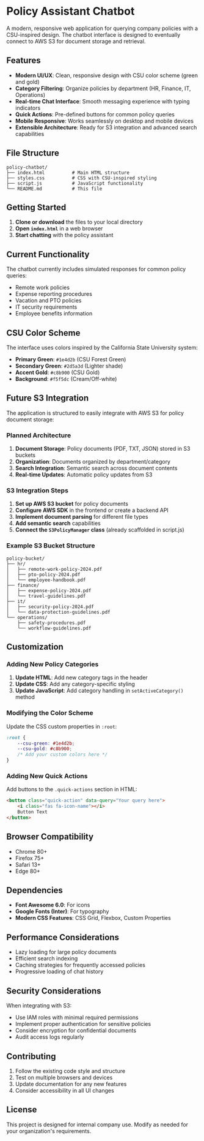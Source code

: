# Policy Assistant Chatbot

A modern, responsive web application for querying company policies with a CSU-inspired design. The chatbot interface is designed to eventually connect to AWS S3 for document storage and retrieval.

## Features

- **Modern UI/UX**: Clean, responsive design with CSU color scheme (green and gold)
- **Category Filtering**: Organize policies by department (HR, Finance, IT, Operations)
- **Real-time Chat Interface**: Smooth messaging experience with typing indicators
- **Quick Actions**: Pre-defined buttons for common policy queries
- **Mobile Responsive**: Works seamlessly on desktop and mobile devices
- **Extensible Architecture**: Ready for S3 integration and advanced search capabilities

## File Structure

```
policy-chatbot/
├── index.html          # Main HTML structure
├── styles.css          # CSS with CSU-inspired styling
├── script.js           # JavaScript functionality
└── README.md           # This file
```

## Getting Started

1. **Clone or download** the files to your local directory
2. **Open `index.html`** in a web browser
3. **Start chatting** with the policy assistant

## Current Functionality

The chatbot currently includes simulated responses for common policy queries:

- Remote work policies
- Expense reporting procedures
- Vacation and PTO policies
- IT security requirements
- Employee benefits information

## CSU Color Scheme

The interface uses colors inspired by the California State University system:

- **Primary Green**: `#1e4d2b` (CSU Forest Green)
- **Secondary Green**: `#2d5a3d` (Lighter shade)
- **Accent Gold**: `#c8b900` (CSU Gold)
- **Background**: `#f5f5dc` (Cream/Off-white)

## Future S3 Integration

The application is structured to easily integrate with AWS S3 for policy document storage:

### Planned Architecture

1. **Document Storage**: Policy documents (PDF, TXT, JSON) stored in S3 buckets
2. **Organization**: Documents organized by department/category
3. **Search Integration**: Semantic search across document contents
4. **Real-time Updates**: Automatic policy updates from S3

### S3 Integration Steps

1. **Set up AWS S3 bucket** for policy documents
2. **Configure AWS SDK** in the frontend or create a backend API
3. **Implement document parsing** for different file types
4. **Add semantic search** capabilities
5. **Connect the `S3PolicyManager` class** (already scaffolded in script.js)

### Example S3 Bucket Structure

```
policy-bucket/
├── hr/
│   ├── remote-work-policy-2024.pdf
│   ├── pto-policy-2024.pdf
│   └── employee-handbook.pdf
├── finance/
│   ├── expense-policy-2024.pdf
│   └── travel-guidelines.pdf
├── it/
│   ├── security-policy-2024.pdf
│   └── data-protection-guidelines.pdf
└── operations/
    ├── safety-procedures.pdf
    └── workflow-guidelines.pdf
```

## Customization

### Adding New Policy Categories

1. **Update HTML**: Add new category tags in the header
2. **Update CSS**: Add any category-specific styling
3. **Update JavaScript**: Add category handling in `setActiveCategory()` method

### Modifying the Color Scheme

Update the CSS custom properties in `:root`:

```css
:root {
    --csu-green: #1e4d2b;
    --csu-gold: #c8b900;
    /* Add your custom colors here */
}
```

### Adding New Quick Actions

Add buttons to the `.quick-actions` section in HTML:

```html
<button class="quick-action" data-query="Your query here">
    <i class="fas fa-icon-name"></i>
    Button Text
</button>
```

## Browser Compatibility

- Chrome 80+
- Firefox 75+
- Safari 13+
- Edge 80+

## Dependencies

- **Font Awesome 6.0**: For icons
- **Google Fonts (Inter)**: For typography
- **Modern CSS Features**: CSS Grid, Flexbox, Custom Properties

## Performance Considerations

- Lazy loading for large policy documents
- Efficient search indexing
- Caching strategies for frequently accessed policies
- Progressive loading of chat history

## Security Considerations

When integrating with S3:

- Use IAM roles with minimal required permissions
- Implement proper authentication for sensitive policies
- Consider encryption for confidential documents
- Audit access logs regularly

## Contributing

1. Follow the existing code style and structure
2. Test on multiple browsers and devices
3. Update documentation for any new features
4. Consider accessibility in all UI changes

## License

This project is designed for internal company use. Modify as needed for your organization's requirements.
